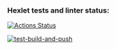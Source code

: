 ### Hexlet tests and linter status:
[![Actions Status](https://github.com/QQpy3ko/devops-for-programmers-project-74/actions/workflows/hexlet-check.yml/badge.svg)](https://github.com/QQpy3ko/devops-for-programmers-project-74/actions)

[![test-build-and-push](https://github.com/QQpy3ko/devops-for-programmers-project-74/actions/workflows/push.yml/badge.svg?branch=main)](https://github.com/QQpy3ko/devops-for-programmers-project-74/actions/workflows/push.yml)

